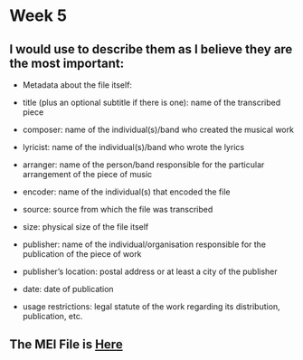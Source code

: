 # Week 5
## I would use to describe them as I believe they are the most important:

- Metadata about the file itself:

- title (plus an optional subtitle if there is one): name of the transcribed piece
- composer: name of the individual(s)/band who created the musical work
- lyricist: name of the individual(s)/band who wrote the lyrics
- arranger: name of the person/band responsible for the particular arrangement of the piece of music
- encoder: name of the individual(s) that encoded the file
- source: source from which the file was transcribed
- size: physical size of the file itself
- publisher: name of the individual/organisation responsible for the publication of the piece of work
- publisher’s location: postal address or at least a city of the publisher
- date: date of publication
- usage restrictions: legal statute of the work regarding its distribution, publication, etc.

## The MEI File is [Here](Week5.mei)

